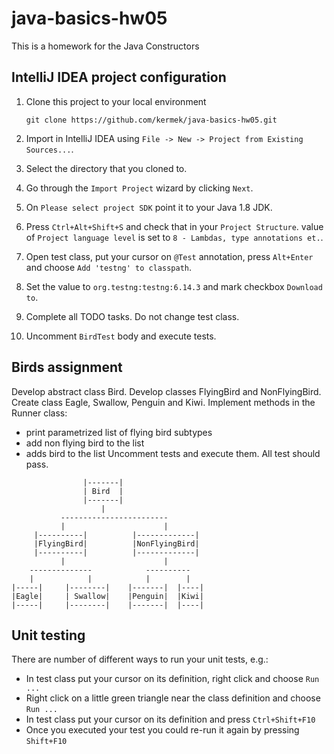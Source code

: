 # java-basics-hw05

This is a homework for the Java Constructors

## IntelliJ IDEA project configuration
1. Clone this project to your local environment

    ```git clone https://github.com/kermek/java-basics-hw05.git``` 
2. Import in IntelliJ IDEA using `File -> New -> Project from Existing Sources...`.
3. Select the directory that you cloned to.
4. Go through the `Import Project` wizard by clicking `Next`.
5. On `Please select project SDK` point it to your Java 1.8 JDK.
6. Press `Ctrl+Alt+Shift+S` and check that in your `Project Structure`.
    value of `Project language level` is set to `8 - Lambdas, type annotations et.`.
7. Open test class, put your cursor on `@Test` annotation, press `Alt+Enter` 
    and choose `Add 'testng' to classpath`.  
8. Set the value to `org.testng:testng:6.14.3` and mark checkbox `Download to`.
9. Complete all TODO tasks. Do not change test class.
10. Uncomment `BirdTest` body and execute tests. 


## Birds assignment

Develop abstract class Bird.
Develop classes FlyingBird and NonFlyingBird.
Create class Eagle, Swallow, Penguin and Kiwi. 
Implement methods in the Runner class:
 - print parametrized list of flying bird subtypes
 - add non flying bird to the list
 - adds bird to the list
Uncomment tests and execute them.
All test should pass.
```text
                |-------|
                | Bird  |
                |-------|
                    |
           ------------------------
           |                      |
     |----------|          |-------------|
     |FlyingBird|          |NonFlyingBird|
     |----------|          |-------------|         
           |                      | 
    --------------            ----------
    |            |            |        |
|-----|     |--------|    |-------|  |----|
|Eagle|     | Swallow|    |Penguin|  |Kiwi|
|-----|     |--------|    |-------|  |----|        
```

## Unit testing
There are number of different ways to run your unit tests, e.g.:
* In test class put your cursor on its definition, right click and choose `Run ...`
* Right click on a little green triangle near the class definition and choose `Run ...`
* In test class put your cursor on its definition and press `Ctrl+Shift+F10`
* Once you executed your test you could re-run it again by pressing `Shift+F10`
